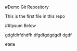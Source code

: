 #Demo Git Repository

This is the first file in this repo

##Ipsum Below

gdgfdhfdhdfh
dfgdfgdgdgdf
dgdf

etete